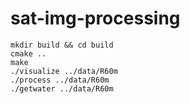 # sat-img-processing

```
mkdir build && cd build
cmake ..
make
./visualize ../data/R60m
./process ../data/R60m
./getwater ../data/R60m
```


